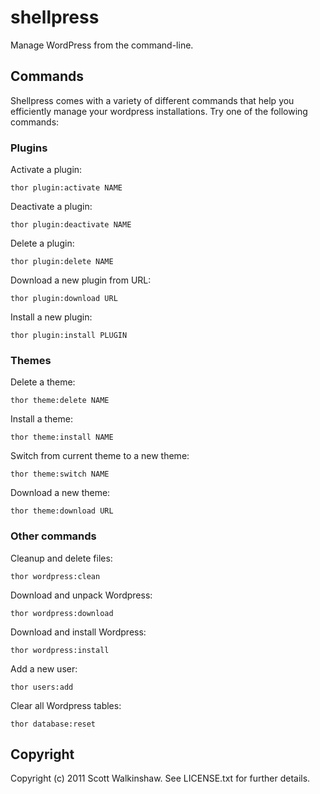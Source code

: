 # shellpress

Manage WordPress from the command-line.

## Commands

Shellpress comes with a variety of different commands that help you efficiently manage your wordpress installations. Try one of the following commands:

### Plugins
Activate a plugin:

  `thor plugin:activate NAME`

Deactivate a plugin:

  `thor plugin:deactivate NAME`

Delete a plugin:

  `thor plugin:delete NAME`

Download a new plugin from URL:

  `thor plugin:download URL`

Install a new plugin:

  `thor plugin:install PLUGIN`

### Themes
Delete a theme:

  `thor theme:delete NAME`

Install a theme:

  `thor theme:install NAME`

Switch from current theme to a new theme:

  `thor theme:switch NAME`

Download a new theme:

  `thor theme:download URL`

### Other commands
Cleanup and delete files:

  `thor wordpress:clean`

Download and unpack Wordpress:

  `thor wordpress:download`

Download and install Wordpress:

  `thor wordpress:install`

Add a new user:

  `thor users:add`

Clear all Wordpress tables:

  `thor database:reset`

## Copyright

Copyright (c) 2011 Scott Walkinshaw. See LICENSE.txt for
further details.

